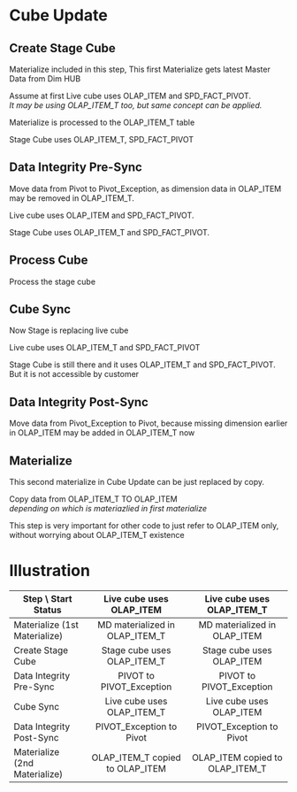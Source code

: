 # Cube Update #
## Create Stage Cube ##
Materialize included in this step, This first Materialize gets latest Master Data from Dim HUB

Assume at first Live cube uses OLAP\_ITEM and SPD\_FACT\_PIVOT.   
*It may be using OLAP\_ITEM\_T too, but same concept can be applied.*   

Materialize is processed to the OLAP\_ITEM\_T table

Stage Cube uses OLAP\_ITEM\_T, SPD\_FACT\_PIVOT

## Data Integrity Pre-Sync ##
Move data from Pivot to Pivot\_Exception, as dimension data in OLAP\_ITEM may be removed in OLAP\_ITEM\_T.

Live cube uses OLAP\_ITEM and SPD\_FACT\_PIVOT.
 
Stage Cube uses OLAP\_ITEM\_T and SPD\_FACT\_PIVOT.

## Process Cube ##
Process the stage cube

## Cube Sync ##
Now Stage is replacing live cube

Live cube uses OLAP\_ITEM\_T and SPD\_FACT\_PIVOT

Stage Cube is still there and it uses OLAP\_ITEM\_T and SPD\_FACT\_PIVOT. But it is not accessible by customer

## Data Integrity Post-Sync ##
Move data from Pivot\_Exception to Pivot, because missing dimension earlier in OLAP\_ITEM may be added in OLAP\_ITEM\_T now
## Materialize ##
This second materialize in Cube Update can be just replaced by copy. 

Copy data from OLAP\_ITEM\_T TO OLAP\_ITEM   
*depending on which is materiazlied in first materialize*

This step is very important for other code to just refer to OLAP\_ITEM only, without worrying about OLAP\_ITEM\_T existence


# Illustration #
|Step \ Start Status                          |Live cube uses OLAP_ITEM|Live cube uses OLAP_ITEM_T| 
|-------------------------------------|:-----------------------:|:------------------------:|
|Materialize (1st Materialize)|MD materialized in OLAP_ITEM_T|MD materialized in OLAP_ITEM|
|Create Stage Cube |Stage cube uses OLAP_ITEM_T|Stage cube uses OLAP_ITEM|
|Data Integrity Pre-Sync              |PIVOT to PIVOT_Exception |PIVOT to PIVOT_Exception  |
|Cube Sync                            |Live cube uses OLAP_ITEM_T|Live cube uses OLAP_ITEM|
|Data Integrity Post-Sync             |PIVOT_Exception to Pivot|PIVOT_Exception to Pivot| 
|Materialize (2nd Materialize)|OLAP_ITEM_T copied to OLAP_ITEM|OLAP_ITEM copied to OLAP_ITEM_T|
